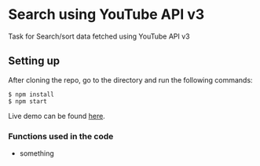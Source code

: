 # Search using YouTube API v3
Task for Search/sort data fetched using YouTube API v3

## Setting up
After cloning the repo, go to the directory and run the following commands:

```
$ npm install
$ npm start
```

Live demo can be found [here](http://ritwij.me:3000).

### Functions used in the code
* something
